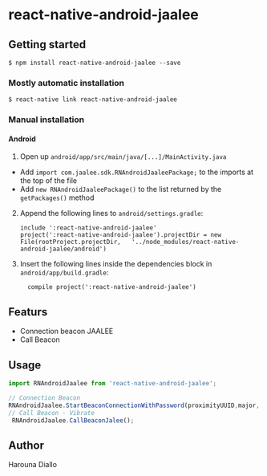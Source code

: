 
# react-native-android-jaalee

## Getting started

`$ npm install react-native-android-jaalee --save`

### Mostly automatic installation

`$ react-native link react-native-android-jaalee`

### Manual installation


#### Android

1. Open up `android/app/src/main/java/[...]/MainActivity.java`
  - Add `import com.jaalee.sdk.RNAndroidJaaleePackage;` to the imports at the top of the file
  - Add `new RNAndroidJaaleePackage()` to the list returned by the `getPackages()` method
2. Append the following lines to `android/settings.gradle`:
  	```
  	include ':react-native-android-jaalee'
  	project(':react-native-android-jaalee').projectDir = new File(rootProject.projectDir, 	'../node_modules/react-native-android-jaalee/android')
  	```
3. Insert the following lines inside the dependencies block in `android/app/build.gradle`:
  	```
      compile project(':react-native-android-jaalee')
  	```
## Featurs
  - Connection beacon JAALEE
  - Call Beacon

## Usage
```javascript
import RNAndroidJaalee from 'react-native-android-jaalee';

// Connection Beacon
RNAndroidJaalee.StartBeaconConnectionWithPassword(proximityUUID,major, minor, password);
// Call Beacon - Vibrate
 RNAndroidJaalee.CallBeaconJalee();

```

## Author
Harouna Diallo
